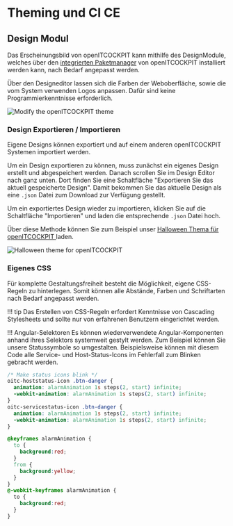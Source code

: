 # Theming und CI <span class="badge badge-primary badge-outlined" title="Community Edition">CE</span>

## Design Modul

Das Erscheinungsbild von openITCOCKPIT kann mithilfe des DesignModule, welches über den [integrierten Paketmanager](/configuration/packagemanager/) von openITCOCKPIT installiert werden kann, nach Bedarf angepasst werden.

Über den Designeditor lassen sich die Farben der Weboberfläche, sowie die vom System verwenden Logos
anpassen. Dafür sind keine Programmierkenntnisse erforderlich.

![Modify the openITCOCKPIT theme](/images/openitcockpit-design-editor.png)

### Design Exportieren / Importieren

Eigene Designs können exportiert und auf einem anderen openITCOCKPIT Systemen importiert werden.

Um ein Design exportieren zu können, muss zunächst ein eigenes Design erstellt und abgespeichert werden.
Danach scrollen Sie im Design Editor nach ganz unten. Dort finden Sie eine Schaltfläche
"Exportieren Sie das aktuell gespeicherte Design". Damit bekommen Sie das aktuelle Design als eine `.json` Datei zum Download zur Verfügung gestellt.

Um ein exportiertes Design wieder zu importieren, klicken Sie auf die Schaltfläche "Importieren" und laden die entsprechende `.json` Datei hoch.

Über diese Methode können Sie zum Beispiel unser [Halloween Thema für openITCOCKPIT ](https://github.com/it-novum/oitc-halloween-theme) laden.

![Halloween theme for openITCOCKPIT](/images/openitcockpit-Halloween-login.jpg)

### Eigenes CSS

Für komplette Gestaltungsfreiheit besteht die Möglichkeit, eigene CSS-Regeln zu hinterlegen. Somit können alle Abstände, Farben und
Schriftarten nach Bedarf angepasst werden.

!!! tip
    Das Erstellen von CSS-Regeln erfordert Kenntnisse von Cascading Stylesheets und sollte nur von erfahrenen Benutzern
    eingerichtet werden.


!!! Angular-Selektoren
Es können wiederverwendete Angular-Komponenten anhand ihres Selektors systemweit gestylt werden. Zum Beispiel können Sie unsere Statussymbole so umgestalten. Beispielsweise können mit diesem Code alle Service- und Host-Status-Icons im Fehlerfall zum Blinken gebracht werden.

```CSS
/* Make status icons blink */
oitc-hoststatus-icon .btn-danger {
  animation: alarmAnimation 1s steps(2, start) infinite;
  -webkit-animation: alarmAnimation 1s steps(2, start) infinite;
}
oitc-servicestatus-icon .btn-danger {
  animation: alarmAnimation 1s steps(2, start) infinite;
  -webkit-animation: alarmAnimation 1s steps(2, start) infinite;
}

@keyframes alarmAnimation {
  to {
    background:red;
  }
  from {
    background:yellow;
  }
}
@-webkit-keyframes alarmAnimation {
  to {
    background:red;
  }
}
```